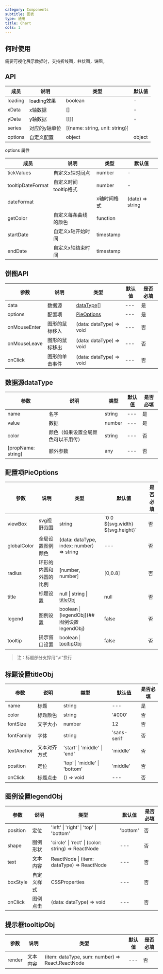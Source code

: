 ```yaml
---
category: Components
subtitle: 图表
type: 通用
title: Chart
cols: 1
---
```




## 何时使用
需要可视化展示数据时，支持折线图，柱状图，饼图。

## API

| 成员 | 说明 | 类型 | 默认值 |
| --- | --- | --- | --- |
| loading | loading效果 | boolean | - |
| xData | x轴数据 | [] | - |
| yData | y轴数据 | [[]] | - |
| series | 对应的y轴单位 | [{name: string, unit: string}] |
| options | 自定义配置 | object | object |

options 属性

| 成员 | 说明 | 类型 | 默认值 |
| --- | --- | --- | --- |
| tickValues | 自定义x轴时间点 | number | - |
| tooltipDateFormat | 自定义时间tooltip格式 | number | - |
| dateFormat |  | x轴时间格式 | (date) => string |
| getColor | 自定义每条曲线的颜色 | function |
| startDate | 自定义x轴开始时间 | timestamp |
| endDate | 自定义x轴结束时间 | timestamp |

## 饼图API

| 参数 | 说明 | 类型 | 默认值 | 是否必填 |
| --- | --- | --- | --- | --- |
| data | 数据源 | [dataType](#数据源dataType)[] | --- | 是 |
| options | 配置项 | [PieOptions](#配置项PieOptions) | --- | 是 |
| onMouseEnter | 图形的鼠标移入 | (data: dataType) => void | --- | 否 |
| onMouseLeave | 图形的鼠标移出 | (data: dataType) => void | --- | 否 |
| onClick | 图形的单击事件 | (data: dataType) => void | --- | 否 |

## 数据源dataType

| 参数 | 说明 | 类型 | 默认值 | 是否必填 |
| --- | --- | --- | --- | --- |
| name | 名字 | string | --- | 是 |
| value | 数据 | number | --- | 是 |
| color | 颜色（如果设置全局颜色可以不用传） | string | --- | 否 |
| [propName: string] | 额外参数 | any | --- | 否 |

## 配置项PieOptions

| 参数 | 说明 | 类型 | 默认值 | 是否必填 |
| --- | --- | --- | --- | --- |
| viewBox | svg视野范围 | string | \`0 0 ${svg.width} ${svg.height}\` | 否 |
| globalColor | 全局设置图例颜色 | (data: dataType, index: number) => string | --- | 否 |
| radius | 环形的内圆和外圆的比例 | [number, number] | [0,0.8] | 否 |
| title | 标题设置 | null \| string \| [titleObj](#标题设置titleObj) | null | 否 |
| legend | 图例设置 | boolean \| [legendObj](## 图例设置legendObj) | false | 否 |
| tooltip | 提示窗口设置 | boolean \| [tooltipObj](#提示框tooltipObj) | false | 否 |

> 注：标题部分支撑用"\n"换行

## 标题设置titleObj

| 参数 | 说明 | 类型 | 默认值 | 是否必填 |
| --- | --- | --- | --- | --- |
| name | 标题 | string | --- | 是 |
| color | 标题颜色 | string | '#000' | 否 |
| fontSize | 文字大小 | number | 12 | 否 |
| fontFamily | 字体 | string | 'sans-serif' | 否 |
| textAnchor | 文本对齐方式 | 'start' \| 'middle' \| 'end' | 'middle' | 否 |
| position | 定位 | 'top' \| 'middle' \| 'bottom' | 'middle' | 否 |
| onClick | 标题点击 | () => void | --- | 否 |

## 图例设置legendObj

| 参数 | 说明 | 类型 | 默认值 | 是否必填 |
| --- | --- | --- | --- | --- |
| position | 定位 | 'left' \| 'right' \| 'top' \| 'bottom' | 'bottom' | 否 |
| shape | 图例形状 | 'circle' \| 'rect' \| (color: string) => ReactNode | --- | 否 |
| text | 文本内容 | ReactNode \| (item: dataType) => ReactNode | --- | 否 |
| boxStyle | 自定义样式 | CSSProperties | --- | 否 |
| onClick | 图例点击 | (data: dataType) => void | --- | 否 |

## 提示框tooltipObj

| 参数 | 说明 | 类型 | 默认值 | 是否必填 |
| --- | --- | --- | --- | --- |
| render | 文本内容 | (item: dataType, sum: number) => React.ReactNode | --- | 否 |
